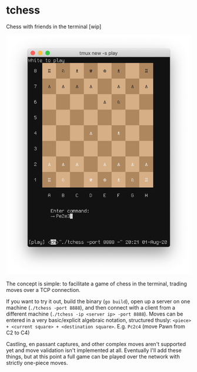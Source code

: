 # tchess
Chess with friends in the terminal [wip]

<div align="center">
  <img src="https://github.com/jaredgorski/tchess/raw/master/.media/tchess-screenshot.png" width="500" />
</div>

The concept is simple: to facilitate a game of chess in the terminal, trading moves over a TCP connection.

If you want to try it out, build the binary (`go build`), open up a server on one machine (`./tchess -port 8888`), and then connect with a client from a different machine (`./tchess -ip <server ip> -port 8888`). Moves can be entered in a very basic/explicit algebraic notation, structured thusly: `<piece> + <current square> + <destination square>`. E.g. `Pc2c4` (move Pawn from C2 to C4)

Castling, en passant captures, and other complex moves aren't supported yet and move validation isn't implemented at all. Eventually I'll add these things, but at this point a full game can be played over the network with strictly one-piece moves.
